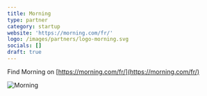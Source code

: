 ```yaml
---
title: Morning
type: partner
category: startup
website: 'https://morning.com/fr/'
logo: /images/partners/logo-morning.svg
socials: []
draft: true
---
```


Find Morning on [https://morning.com/fr/](https://morning.com/fr/)

![Morning](/images/partners/logo-morning.svg)
